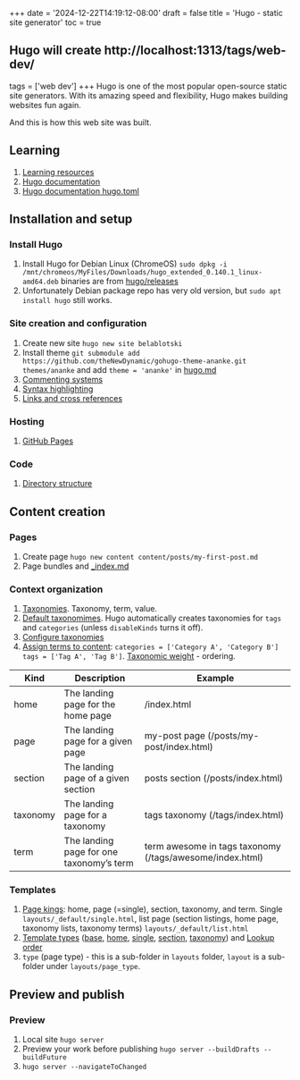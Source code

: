 +++
date = '2024-12-22T14:19:12-08:00'
draft = false
title = 'Hugo - static site generator'
toc = true
## Hugo will create http://localhost:1313/tags/web-dev/
tags = ['web dev']
+++
Hugo is one of the most popular open-source static site generators. With its amazing speed and flexibility, Hugo makes building websites fun again.

And this is how this web site was built.
<!--more-->

## Learning

1. [Learning resources](https://gohugo.io/getting-started/external-learning-resources/)
2. [Hugo documentation](https://gohugo.io/documentation/)
3. [Hugo documentation hugo.toml](https://github.com/gohugoio/hugoDocs/blob/master/hugo.toml)

## Installation and setup

### Install Hugo

1. Install Hugo for Debian Linux (ChromeOS) `sudo dpkg -i /mnt/chromeos/MyFiles/Downloads/hugo_extended_0.140.1_linux-amd64.deb` binaries are from [hugo/releases](https://github.com/gohugoio/hugo/releases)
2. Unfortunately Debian package repo has very old version, but `sudo apt install hugo` still works.

### Site creation and configuration

1. Create new site `hugo new site belablotski`
2. Install theme `git submodule add https://github.com/theNewDynamic/gohugo-theme-ananke.git themes/ananke` and add `theme = 'ananke'` in [hugo.md](./hugo.md)
3. [Commenting systems](https://gohugo.io/content-management/comments/)
4. [Syntax highlighting](https://gohugo.io/content-management/syntax-highlighting/)
5. [Links and cross references](https://gohugo.io/content-management/cross-references/)

### Hosting

1. [GitHub Pages](https://gohugo.io/hosting-and-deployment/hosting-on-github/)

### Code

1. [Directory structure](https://gohugo.io/getting-started/directory-structure/)

## Content creation

### Pages

1. Create page `hugo new content content/posts/my-first-post.md`
2. Page bundles and [_index.md](https://gohugo.io/content-management/organization/#index-pages-_indexmd)

### Context organization

1. [Taxonomies](https://gohugo.io/content-management/taxonomies/). Taxonomy, term, value.
2. [Default taxonomimes](https://gohugo.io/content-management/taxonomies/#default-taxonomies). Hugo automatically creates taxonomies for `tags` and `categories` (unless `disableKinds` turns it off).
3. [Configure taxonomies](https://gohugo.io/content-management/taxonomies/#configure-taxonomies)
4. [Assign terms to content](https://gohugo.io/content-management/taxonomies/#assign-terms-to-content): `categories = ['Category A', 'Category B'] tags = ['Tag A', 'Tag B']`. [Taxonomic weight](https://gohugo.io/content-management/taxonomies/#order-taxonomies) - ordering.

|Kind|Description|Example|
|----|-----------|-------|
|home|The landing page for the home page|/index.html|
|page|The landing page for a given page|my-post page (/posts/my-post/index.html)|
|section|The landing page of a given section|posts section (/posts/index.html)|
|taxonomy|The landing page for a taxonomy|tags taxonomy (/tags/index.html)|
|term|The landing page for one taxonomy’s term|term awesome in tags taxonomy (/tags/awesome/index.html)|

### Templates

1. [Page kings](https://gohugo.io/content-management/taxonomies/#default-taxonomies): home, page (=single), section, taxonomy, and term. Single `layouts/_default/single.html`, list page (section listings, home page, taxonomy lists, taxonomy terms) `layouts/_default/list.html`
2. [Template types](https://gohugo.io/templates/types/) ([base](https://gohugo.io/templates/types/#base), [home](https://gohugo.io/templates/types/#base), [single](https://gohugo.io/templates/types/#single), [section](https://gohugo.io/templates/types/#section), [taxonomy](https://gohugo.io/templates/types/#taxonomy)) and [Lookup order](https://gohugo.io/templates/lookup-order/)
3. `type` (page type) - this is a sub-folder in `layouts` folder, `layout` is a sub-folder under `layouts/page_type`.


## Preview and publish

### Preview

1. Local site `hugo server`
2. Preview your work before publishing `hugo server --buildDrafts --buildFuture`
3. `hugo server --navigateToChanged`